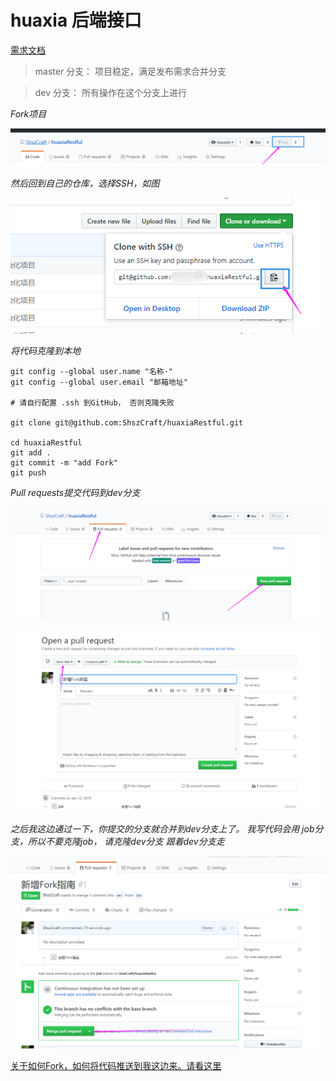 # huaxia 后端接口

[需求文档](/.remarks/demand.md)

> master 分支： 项目稳定，满足发布需求合并分支

> dev 分支： 所有操作在这个分支上进行

*Fork项目*

![Fork](/.remarks/Fork.png)

*然后回到自己的仓库，选择SSH，如图*

![Clone](/.remarks/Clone.png)

*将代码克隆到本地*

```
git config --global user.name "名称·"
git config --global user.email "邮箱地址"

# 请自行配置 .ssh 到GitHub， 否则克隆失败
 
git clone git@github.com:ShszCraft/huaxiaRestful.git
 
cd huaxiaRestful 
git add .
git commit -m "add Fork"
git push
```

*Pull requests提交代码到dev分支*

![Pull requests](/.remarks/Pull.png)

![OpenPull](/.remarks/OpenPull.png)

*之后我这边通过一下，你提交的分支就合并到dev分支上了。 我写代码会用 job分支，所以不要克隆job， 请克隆dev分支*
*跟着dev分支走*

![Merge](/.remarks/Merge.png)
 


[关于如何Fork，如何将代码推送到我这边来。请看这里](https://www.cnblogs.com/southday/p/10010876.html)


